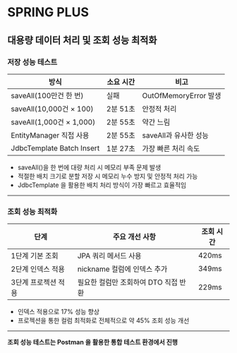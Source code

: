 # SPRING PLUS

## 대용량 데이터 처리 및 조회 성능 최적화
### 저장 성능 테스트
| 방식                        | 소요 시간  | 비고                  |
| ------------------------- | ------ | ------------------- |
| saveAll(100만건 한 번)        | 실패     | OutOfMemoryError 발생 |
| saveAll(10,000건 × 100)    | 2분 51초 | 안정적 처리              |
| saveAll(1,000건 × 1,000)   | 2분 55초 | 약간 느림               |
| EntityManager 직접 사용       | 2분 55초 | saveAll과 유사한 성능     |
| JdbcTemplate Batch Insert | 1분 27초 | 가장 빠른 처리 속도         |

- saveAll()을 한 번에 대량 처리 시 메모리 부족 문제 발생
- 적절한 배치 크기로 분할 저장 시 메모리 누수 방지 및 안정적 처리 가능
- JdbcTemplate 을 활용한 배치 처리 방식이 가장 빠르고 효율적임

---
### 조회 성능 최적화
| 단계          | 주요 개선 사항               | 조회 시간 |
| ----------- | ---------------------- | ----- |
| 1단계 기본 조회   | JPA 쿼리 메서드 사용          | 420ms |
| 2단계 인덱스 적용  | nickname 컬럼에 인덱스 추가    | 349ms |
| 3단계 프로젝션 적용 | 필요한 컬럼만 조회하여 DTO 직접 반환 | 229ms |
- 인덱스 적용으로 17% 성능 향상
- 프로젝션을 통한 컬럼 최적화로 전체적으로 약 45% 조회 성능 개선
---
**조회 성능 테스트는 Postman 을 활용한 통합 테스트 환경에서 진행**